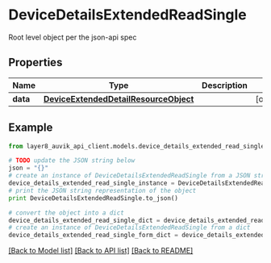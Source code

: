 # DeviceDetailsExtendedReadSingle

Root level object per the json-api spec

## Properties
Name | Type | Description | Notes
------------ | ------------- | ------------- | -------------
**data** | [**DeviceExtendedDetailResourceObject**](DeviceExtendedDetailResourceObject.md) |  | [optional] 

## Example

```python
from layer8_auvik_api_client.models.device_details_extended_read_single import DeviceDetailsExtendedReadSingle

# TODO update the JSON string below
json = "{}"
# create an instance of DeviceDetailsExtendedReadSingle from a JSON string
device_details_extended_read_single_instance = DeviceDetailsExtendedReadSingle.from_json(json)
# print the JSON string representation of the object
print DeviceDetailsExtendedReadSingle.to_json()

# convert the object into a dict
device_details_extended_read_single_dict = device_details_extended_read_single_instance.to_dict()
# create an instance of DeviceDetailsExtendedReadSingle from a dict
device_details_extended_read_single_form_dict = device_details_extended_read_single.from_dict(device_details_extended_read_single_dict)
```
[[Back to Model list]](../README.md#documentation-for-models) [[Back to API list]](../README.md#documentation-for-api-endpoints) [[Back to README]](../README.md)


